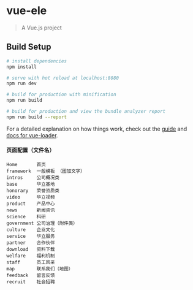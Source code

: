 # vue-ele

> A Vue.js project

## Build Setup

``` bash
# install dependencies
npm install

# serve with hot reload at localhost:8080
npm run dev

# build for production with minification
npm run build

# build for production and view the bundle analyzer report
npm run build --report
```

For a detailed explanation on how things work, check out the [guide](http://vuejs-templates.github.io/webpack/) and [docs for vue-loader](http://vuejs.github.io/vue-loader).

#### 页面配置（文件名）

```
Home       首页
framework  一般模板 （图加文字）
intros     公司概况类
base       华立基地
honorary   荣誉资质类
video      华立视频
product    产品中心
news       新闻资讯
science    科研
government 公司治理（附件类）
culture    企业文化
service    华立服务
partner    合作伙伴
download   资料下载
welfare    福利机制
staff      员工风采
map        联系我们（地图）
feedback   留言反馈
recruit    社会招聘

```